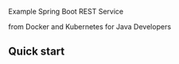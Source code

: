 Example Spring Boot REST Service

from Docker and Kubernetes for Java Developers

Quick start
-----------



